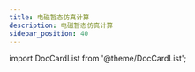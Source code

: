 ```yaml
---
title: 电磁暂态仿真计算
description: 电磁暂态仿真计算
sidebar_position: 40
---
```



import DocCardList from '@theme/DocCardList';

<DocCardList />